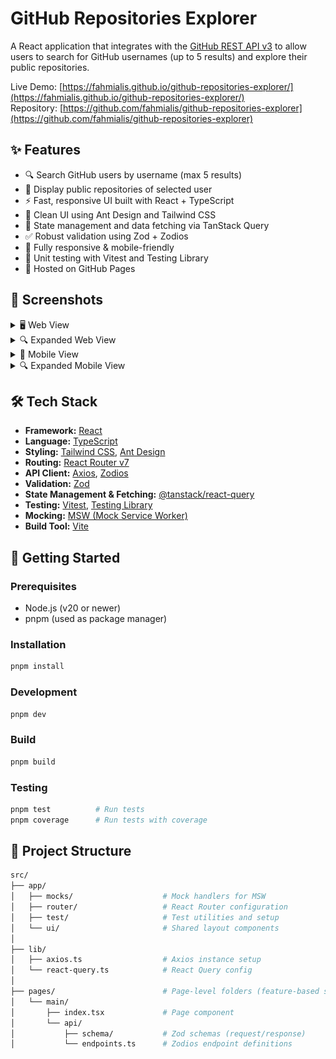 # GitHub Repositories Explorer

A React application that integrates with the [GitHub REST API v3](https://developer.github.com/v3/) to allow users to search for GitHub usernames (up to 5 results) and explore their public repositories.

Live Demo: [https://fahmialis.github.io/github-repositories-explorer/](https://fahmialis.github.io/github-repositories-explorer/)  
Repository: [https://github.com/fahmialis/github-repositories-explorer](https://github.com/fahmialis/github-repositories-explorer)

## ✨ Features

- 🔍 Search GitHub users by username (max 5 results)
- 📂 Display public repositories of selected user
- ⚡ Fast, responsive UI built with React + TypeScript
- 🎨 Clean UI using Ant Design and Tailwind CSS
- 🔄 State management and data fetching via TanStack Query
- ✅ Robust validation using Zod + Zodios
- 📱 Fully responsive & mobile-friendly
- 🧪 Unit testing with Vitest and Testing Library
- 🚀 Hosted on GitHub Pages

## 📸 Screenshots

<details>
  <summary>🖥️ Web View</summary>
  <p>
    <img src="assets/image.png" alt="Web View" />
  </p>
</details>

<details>
  <summary>🔍 Expanded Web View</summary>
  <p>
    <img src="assets/image-3.png" alt="Expanded Web View" />
  </p>
</details>

<details>
  <summary>📱 Mobile View</summary>
  <p>
    <img src="assets/image-1.png" alt="Mobile View" />
  </p>
</details>

<details>
  <summary>🔍 Expanded Mobile View</summary>
  <p>
    <img src="assets/image-2.png" alt="Expanded Mobile View" />
  </p>
</details>

## 🛠️ Tech Stack

- **Framework:** [React](https://reactjs.org/)
- **Language:** [TypeScript](https://www.typescriptlang.org/)
- **Styling:** [Tailwind CSS](https://tailwindcss.com/), [Ant Design](https://ant.design/)
- **Routing:** [React Router v7](https://reactrouter.com/)
- **API Client:** [Axios](https://axios-http.com/), [Zodios](https://zodios.dev/)
- **Validation:** [Zod](https://zod.dev/)
- **State Management & Fetching:** [@tanstack/react-query](https://tanstack.com/query)
- **Testing:** [Vitest](https://vitest.dev/), [Testing Library](https://testing-library.com/)
- **Mocking:** [MSW (Mock Service Worker)](https://mswjs.io/)
- **Build Tool:** [Vite](https://vitejs.dev/)

## 🚀 Getting Started

### Prerequisites

- Node.js (v20 or newer)
- pnpm (used as package manager)

### Installation

```bash
pnpm install
```

### Development

```bash
pnpm dev
```

### Build

```bash
pnpm build
```

### Testing

```bash
pnpm test          # Run tests
pnpm coverage      # Run tests with coverage
```

## 📁 Project Structure

```bash
src/
├── app/
│   ├── mocks/                    # Mock handlers for MSW
│   ├── router/                   # React Router configuration
│   ├── test/                     # Test utilities and setup
│   └── ui/                       # Shared layout components
│
├── lib/
│   ├── axios.ts                  # Axios instance setup
│   └── react-query.ts            # React Query config
│
├── pages/                        # Page-level folders (feature-based structure)
│   └── main/
│       ├── index.tsx             # Page component
│       └── api/
│           ├── schema/           # Zod schemas (request/response)
│           └── endpoints.ts      # Zodios endpoint definitions

```
